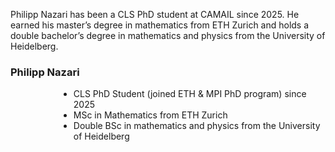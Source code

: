 Philipp Nazari has been a CLS PhD student at CAMAIL since 2025. He earned his master’s degree in mathematics from ETH Zurich and holds a double bachelor’s degree in mathematics and physics from the University of Heidelberg.

### Philipp Nazari
<ul style="margin-left: 10%; padding-left: 10%;">
<li>CLS PhD Student (joined ETH & MPI PhD program) since 2025</li>
  <li>MSc in Mathematics from ETH Zurich</li>
  <li>Double BSc in mathematics and physics from the University of Heidelberg</li>